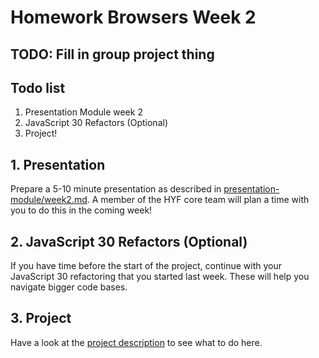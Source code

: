 # Homework Browsers Week 2

## TODO: Fill in group project thing

## **Todo list**

1. Presentation Module week 2
2. JavaScript 30 Refactors (Optional)
3. Project!

## **1. Presentation**

Prepare a 5-10 minute presentation as described in [presentation-module/week2.md](https://github.com/HackYourFuture/presentation-module/blob/main/week2.md). A member of the HYF core team will plan a time with you to do this in the coming week!

## **2. JavaScript 30 Refactors (Optional)**

If you have time before the start of the project, continue with your JavaScript 30 refactoring that you started last week. These will help you navigate bigger code bases.

## **3. Project**

Have a look at the [project description](../PROJECT.md) to see what to do here.


